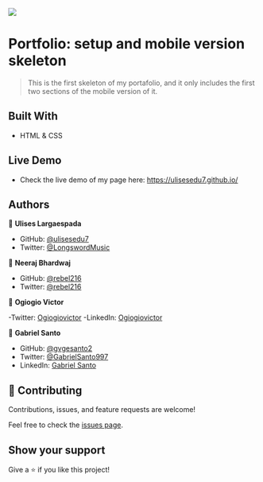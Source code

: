 ![](https://img.shields.io/badge/Microverse-blueviolet)

# Portfolio: setup and mobile version skeleton

> This is the first skeleton of my portafolio, and it only includes the first two sections of the mobile version of it. 


## Built With

- HTML & CSS

## Live Demo

- Check the live demo of my page here: https://ulisesedu7.github.io/  

## Authors

👤 **Ulises Largaespada**

- GitHub: [@ulisesedu7](https://github.com/ulisesedu7)
- Twitter: [@LongswordMusic](https://twitter.com/LongswordMusic)

👤 **Neeraj Bhardwaj**

- GitHub: [@rebel216](https://github.com/rebel216)
- Twitter: [@rebel216](https://twitter.com/rebel216)

👤 **Ogiogio Victor**

-Twitter: [Ogiogiovictor](https://twitter.com/a0df623fb9d9482)
-LinkedIn:  [Ogiogiovictor](https://www.linkedin.com/in/ogiogio-victor-a096a0181/)

👤 **Gabriel Santo**

- GitHub: [@gvgesanto2](https://github.com/gvgesanto2)
- Twitter: [@GabrielSanto997](https://twitter.com/GabrielSanto997)
- LinkedIn: [Gabriel Santo](https://linkedin.com/in/gabriel-santo-5882a71b2/)

## 🤝 Contributing

Contributions, issues, and feature requests are welcome!

Feel free to check the [issues page](../../issues/).

## Show your support

Give a ⭐️ if you like this project!
